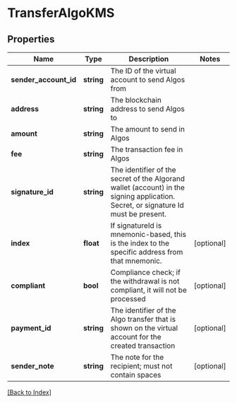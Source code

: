 # TransferAlgoKMS

## Properties

Name | Type | Description | Notes
------------ | ------------- | ------------- | -------------
**sender_account_id** | **string** | The ID of the virtual account to send Algos from |
**address** | **string** | The blockchain address to send Algos to |
**amount** | **string** | The amount to send in Algos |
**fee** | **string** | The transaction fee in Algos |
**signature_id** | **string** | The identifier of the secret of the Algorand wallet (account) in the signing application. Secret, or signature Id must be present. |
**index** | **float** | If signatureId is mnemonic-based, this is the index to the specific address from that mnemonic. | [optional]
**compliant** | **bool** | Compliance check; if the withdrawal is not compliant, it will not be processed | [optional]
**payment_id** | **string** | The identifier of the Algo transfer that is shown on the virtual account for the created transaction | [optional]
**sender_note** | **string** | The note for the recipient; must not contain spaces | [optional]

[[Back to Index]](../index.md)
